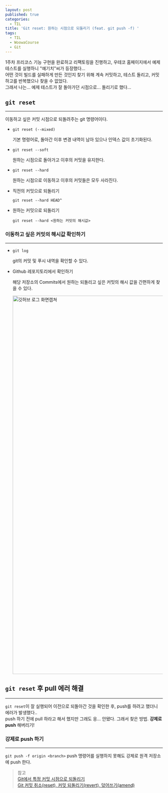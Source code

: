 ```yaml
---
layout: post
published: true
categories:
  - TIL
title: 'Git reset: 원하는 시점으로 되돌리기 (feat. git push -f) '
tags:
  - TIL
  - WoowaCourse
  - Git
---
```


1주차 프리코스 기능 구현을 완료하고 리팩토링을 진행하고, 우테코 홈페이지에서 예제 테스트를 실행하니 "예기치"씨가 등장했다...  
어떤 것이 빌드를 실패하게 만든 것인지 찾기 위해 계속 커밋하고, 테스트 돌리고, 커밋하고를 반복했으나 찾을 수 없었다.  
그래서 나는... 예제 테스트가 잘 돌아가던 시점으로... 돌리기로 했다...

## `git reset`

---

이동하고 싶은 커밋 시점으로 되돌려주는 git 명령어이다.

- `git reset (--mixed)`

  기본 명령어로, 돌아간 이후 변경 내역이 남아 있으나 인덱스 값이 초기화된다.

- `git reset --soft`

  원하는 시점으로 돌아가고 이후의 커밋을 유지한다.

- `git reset --hard`

  원하는 시점으로 이동하고 이후의 커밋들은 모두 사라진다.

- 직전의 커밋으로 되돌리기

  `git reset --hard HEAD^`

- 원하는 커밋으로 되돌리기

  `git reset --hard <원하는 커밋의 해시값>`

### 이동하고 싶은 커밋의 해시값 확인하기

---

- `git log`

  git의 커밋 및 푸시 내역을 확인할 수 있다.

- Github 레포지토리에서 확인하기

  해당 저장소의 Commits에서 원하는 되돌리고 싶은 커밋의 해시 값을 간편하게 찾을 수 있다.

  <img width="1208" alt="깃허브 로그 화면캡쳐" src="https://github.com/soi-ha/soi-ha.github.io/assets/77609591/bca7d830-9a6c-40eb-9366-542d006eacf3">

## `git reset` 후 pull 에러 해결

---

`git reset`이 잘 실행되어 이전으로 되돌아간 것을 확인한 후, push를 하려고 했더니 에러가 발생했다..  
push 하기 전에 pull 하라고 해서 했지만 그래도 응... 안됐다. 그래서 찾은 방법. **강제로 push** 해버리기!

### 강제로 push 하기

---

`git push -f origin <branch>`
push 명령어를 실행하지 못해도 강제로 원격 저장소에 push 한다.

> 참고  
> [Git에서 특정 커밋 시점으로 되돌리기](https://programforlife.tistory.com/13)  
> [Git 커밋 취소(reset), 커밋 되돌리기(revert), 덮어쓰기(amend)](https://www.lainyzine.com/ko/article/git-reset-and-git-revert-and-git-commit-amend/)
